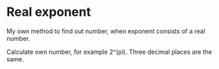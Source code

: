 # Real exponent

My own method to find out number, when exponent consists of a real number.

Calculate own number, for example 2^(pi).
Three decimal places are the same.
